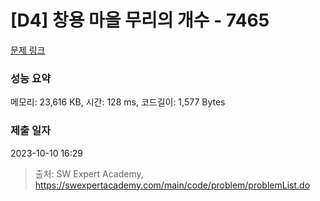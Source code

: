 # [D4] 창용 마을 무리의 개수 - 7465 

[문제 링크](https://swexpertacademy.com/main/code/problem/problemDetail.do?contestProbId=AWngfZVa9XwDFAQU) 

### 성능 요약

메모리: 23,616 KB, 시간: 128 ms, 코드길이: 1,577 Bytes

### 제출 일자

2023-10-10 16:29



> 출처: SW Expert Academy, https://swexpertacademy.com/main/code/problem/problemList.do